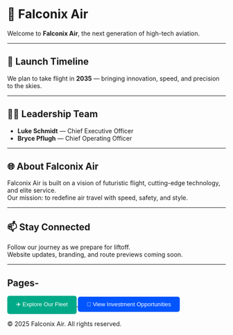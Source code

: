 # 🛫 Falconix Air

Welcome to **Falconix Air**, the next generation of high-tech aviation.

---

## 🚀 Launch Timeline

We plan to take flight in **2035** — bringing innovation, speed, and precision to the skies.

---

## 🧑‍✈️ Leadership Team

- **Luke Schmidt** — Chief Executive Officer  
- **Bryce Pflugh** — Chief Operating Officer

---

## 🌐 About Falconix Air

Falconix Air is built on a vision of futuristic flight, cutting-edge technology, and elite service.  
Our mission: to redefine air travel with speed, safety, and style.

---

## 📫 Stay Connected

Follow our journey as we prepare for liftoff.  
Website updates, branding, and route previews coming soon.

---

## Pages-
<a href="aircraft-piper-navajo.md">
  <button style="padding:10px 20px; background-color:#00aa88; color:white; border:none; border-radius:5px; cursor:pointer;">
    ✈️ Explore Our Fleet
  </button>
</a>
<a href="investments.md">
  <button style="padding:10px 20px; background-color:#0055ff; color:white; border:none; border-radius:5px; cursor:pointer;">
    💼 View Investment Opportunities
  </button>
</a>


© 2025 Falconix Air. All rights reserved.
